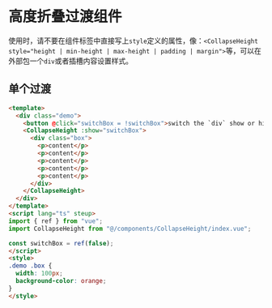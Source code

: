 # 高度折叠过渡组件

使用时，请不要在组件标签中直接写上`style`定义的属性，像：`<CollapseHeight style="height | min-height | max-height | padding | margin">`等，可以在外部包一个`div`或者插槽内容设置样式。

## 单个过渡

```html
<template>
  <div class="demo">
    <button @click="switchBox = !switchBox">switch the `div` show or hide</button>
    <CollapseHeight :show="switchBox">
      <div class="box">
        <p>content</p>
        <p>content</p>
        <p>content</p>
        <p>content</p>
        <p>content</p>
      </div>
    </CollapseHeight>
  </div>
</template>
<script lang="ts" steup>
import { ref } from "vue";
import CollapseHeight from "@/components/CollapseHeight/index.vue";

const switchBox = ref(false);
</script>
<style>
.demo .box {
  width: 100px;
  background-color: orange;
}
</style>
```

